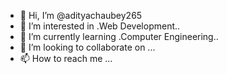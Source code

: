 - 👋 Hi, I’m @adityachaubey265
- 👀 I’m interested in .Web Development..
- 🌱 I’m currently learning .Computer Engineering..
- 💞️ I’m looking to collaborate on ...
- 📫 How to reach me ...

<!---
adityachaubey265/adityachaubey265 is a ✨ special ✨ repository because its `README.md` (this file) appears on your GitHub profile.
You can click the Preview link to take a look at your changes.
--->
